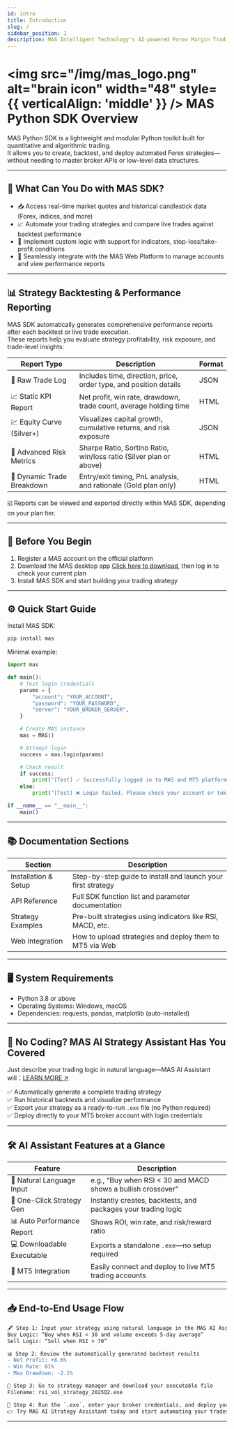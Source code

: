 ```yaml
---
id: intro
title: Introduction
slug: /
sidebar_position: 1
description: MAS Intelligent Technology's AI-powered Forex Margin Trading Platform with full MetaTrader MT5 broker integration allows investors to generate automated trading strategies simply by entering text. Supports instant backtesting,real-time data synchronization,and seamless multi-broker switching. No coding experience required to easily launch AI automated trading,optimize strategies,and reduce market risk. Designed for both individual traders and financial institutions with standardized MetaTrader MT5-compatible APIs,automated backtesting,and quantitative strategy optimization to help enterprises deploy stable and efficient trading solutions quickly.
---
```


# <img src="/img/mas_logo.png" alt="brain icon" width="48" style={{ verticalAlign: 'middle' }} /> MAS Python SDK Overview

MAS Python SDK is a lightweight and modular Python toolkit built for quantitative and algorithmic trading.  
It allows you to create, backtest, and deploy automated Forex strategies—without needing to master broker APIs or low-level data structures.

---

## 🚀 What Can You Do with MAS SDK?

- 📥 Access real-time market quotes and historical candlestick data (Forex, indices, and more)  
- 📈 Automate your trading strategies and compare live trades against backtest performance  
- 🧠 Implement custom logic with support for indicators, stop-loss/take-profit conditions  
- 🔗 Seamlessly integrate with the MAS Web Platform to manage accounts and view performance reports

---

## 📊 Strategy Backtesting & Performance Reporting

MAS SDK automatically generates comprehensive performance reports after each backtest or live trade execution.  
These reports help you evaluate strategy profitability, risk exposure, and trade-level insights:

| Report Type                  | Description                                                         | Format |
|-----------------------------|---------------------------------------------------------------------|--------|
| 📘 Raw Trade Log             | Includes time, direction, price, order type, and position details   | JSON   |
| 📈 Static KPI Report         | Net profit, win rate, drawdown, trade count, average holding time   | HTML   |
| 💹 Equity Curve (Silver+)    | Visualizes capital growth, cumulative returns, and risk exposure    | JSON   |
| 🔎 Advanced Risk Metrics     | Sharpe Ratio, Sortino Ratio, win/loss ratio (Silver plan or above)  | HTML   |
| 🧮 Dynamic Trade Breakdown   | Entry/exit timing, PnL analysis, and rationale (Gold plan only)     | HTML   |

☑️ Reports can be viewed and exported directly within MAS SDK, depending on your plan tier.

---

## 🧩 Before You Begin

1. Register a MAS account on the official platform  
2. Download the MAS desktop app [Click here to download](https://mindaismart.com/), then log in to check your current plan  
3. Install MAS SDK and start building your trading strategy

---

## ⚙️ Quick Start Guide

Install MAS SDK:

```bash
pip install mas
```

Minimal example:

```python
import mas

def main():
    # Test login credentials
    params = {
        "account": "YOUR_ACCOUNT",
        "password": "YOUR_PASSWORD",
        "server": "YOUR_BROKER_SERVER",
    }

    # Create MAS instance
    mas = MAS()

    # Attempt login
    success = mas.login(params)

    # Check result
    if success:
        print("[Test] ✅ Successfully logged in to MAS and MT5 platform!")
    else:
        print("[Test] ❌ Login failed. Please check your account or token.")

if __name__ == "__main__":
    main()
```

---

## 📚 Documentation Sections

| Section              | Description                                                |
|----------------------|------------------------------------------------------------|
| Installation & Setup | Step-by-step guide to install and launch your first strategy |
| API Reference        | Full SDK function list and parameter documentation         |
| Strategy Examples    | Pre-built strategies using indicators like RSI, MACD, etc. |
| Web Integration      | How to upload strategies and deploy them to MT5 via Web    |

---

## 🖥️ System Requirements

- Python 3.8 or above  
- Operating Systems: Windows, macOS  
- Dependencies: requests, pandas, matplotlib (auto-installed)

---

## 🤖 No Coding? MAS AI Strategy Assistant Has You Covered

<!--
<iframe width="560" height="315" src="https://www.youtube.com/embed/WZJoxikns4Q?si=WUG36ZHWNOzRble4" title="YouTube video player" frameborder="0" allow="accelerometer; autoplay; clipboard-write; encrypted-media; gyroscope; picture-in-picture; web-share" referrerpolicy="strict-origin-when-cross-origin" allowfullscreen></iframe>
<br /><br />
-->

Just describe your trading logic in natural language—MAS AI Assistant will：[LEARN MORE ↗](https://mindaismart.com/product_ai)

✅ Automatically generate a complete trading strategy  
✅ Run historical backtests and visualize performance  
✅ Export your strategy as a ready-to-run `.exe` file (no Python required)  
✅ Deploy directly to your MT5 broker account with login credentials

---

## 🛠️ AI Assistant Features at a Glance

| Feature                   | Description                                                        |
|---------------------------|--------------------------------------------------------------------|
| 🧠 Natural Language Input | e.g., “Buy when RSI < 30 and MACD shows a bullish crossover”       |
| 🔧 One-Click Strategy Gen | Instantly creates, backtests, and packages your trading logic      |
| 📊 Auto Performance Report| Shows ROI, win rate, and risk/reward ratio                         |
| 💻 Downloadable Executable| Exports a standalone `.exe`—no setup required                     |
| 🔐 MT5 Integration         | Easily connect and deploy to live MT5 trading accounts             |

---

## 📥 End-to-End Usage Flow

```diff
🖋 Step 1: Input your strategy using natural language in the MAS AI Assistant  
Buy Logic: “Buy when RSI < 30 and volume exceeds 5-day average”  
Sell Logic: “Sell when RSI > 70”

📊 Step 2: Review the automatically generated backtest results  
- Net Profit: +8.6%
- Win Rate: 61%
- Max Drawdown: -2.1%

💾 Step 3: Go to strategy manager and download your executable file  
Filename: rsi_vol_strategy_2025Q2.exe

🔐 Step 4: Run the `.exe`, enter your broker credentials, and deploy your strategy live to MT5
👉 Try MAS AI Strategy Assistant today and start automating your trades with ease!
```

---

<!-- ## 🎥 Recommended Videos

| User Type         | Video Title                                            | Link         |
| ----------------- | ------------------------------------------------------ | ------------ |
| Beginner Traders  | $No-Code Tutorial$ How to Auto-Build Strategy with MAS | 📺 Watch Now |
| Python Developers | $MAS SDK Intro$ Write your First Auto-Trading Strategy | 📺 Watch Now |
| Advanced Users    | $MT5 Live Deployment$ Connect MAS to Your Real Account | 📺 Watch Now | -->

